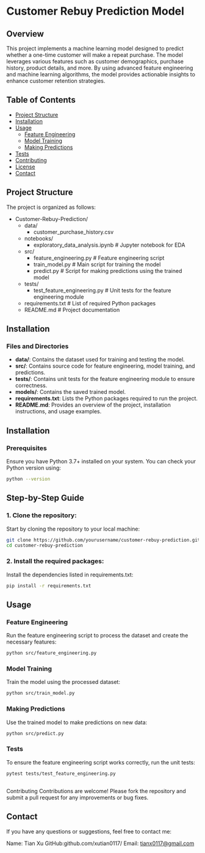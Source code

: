 # Customer Rebuy Prediction Model

## Overview

This project implements a machine learning model designed to predict whether a one-time customer will make a repeat purchase. The model leverages various features such as customer demographics, purchase history, product details, and more. By using advanced feature engineering and machine learning algorithms, the model provides actionable insights to enhance customer retention strategies.

## Table of Contents

- [Project Structure](#project-structure)
- [Installation](#installation)
- [Usage](#usage)
  - [Feature Engineering](#feature-engineering)
  - [Model Training](#model-training)
  - [Making Predictions](#making-predictions)
- [Tests](#tests)
- [Contributing](#contributing)
- [License](#license)
- [Contact](#contact)



## Project Structure

The project is organized as follows:

- Customer-Rebuy-Prediction/
  - data/
    - customer_purchase_history.csv          
  - notebooks/
    - exploratory_data_analysis.ipynb        # Jupyter notebook for EDA 
  - src/
    - feature_engineering.py                 # Feature engineering script
    - train_model.py                         # Main script for training the model
    - predict.py                             # Script for making predictions using the trained model
  - tests/
    - test_feature_engineering.py            # Unit tests for the feature engineering module
  - requirements.txt                         # List of required Python packages
  - README.md                                # Project documentation

## Installation


### Files and Directories

- **data/**: Contains the dataset used for training and testing the model. 
- **src/**: Contains source code for feature engineering, model training, and predictions.
- **tests/**: Contains unit tests for the feature engineering module to ensure correctness.
- **models/**: Contains the saved trained model.
- **requirements.txt**: Lists the Python packages required to run the project.
- **README.md**: Provides an overview of the project, installation instructions, and usage examples.


## Installation

### Prerequisites

Ensure you have Python 3.7+ installed on your system. You can check your Python version using:

```bash
python --version
```

## Step-by-Step Guide
### 1. Clone the repository:
Start by cloning the repository to your local machine:

```bash
git clone https://github.com/yourusername/customer-rebuy-prediction.git
cd customer-rebuy-prediction
```
### 2. Install the required packages:
Install the dependencies listed in requirements.txt:

```bash
pip install -r requirements.txt
```
## Usage
### Feature Engineering
Run the feature engineering script to process the dataset and create the necessary features:

```bash
python src/feature_engineering.py
```

### Model Training
Train the model using the processed dataset:

```bash
python src/train_model.py
```
### Making Predictions
Use the trained model to make predictions on new data:

```bash
python src/predict.py
```
### Tests
To ensure the feature engineering script works correctly, run the unit tests:

```bash
pytest tests/test_feature_engineering.py
```
## 
Contributing
Contributions are welcome! Please fork the repository and submit a pull request for any improvements or bug fixes.


## Contact
If you have any questions or suggestions, feel free to contact me:

Name: Tian Xu
GitHub:github.com/xutian0117/
Email: tianx0117@gmail.com







